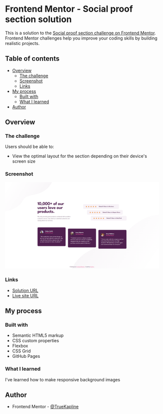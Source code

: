 # Frontend Mentor - Social proof section solution

This is a solution to the [Social proof section challenge on Frontend Mentor](https://www.frontendmentor.io/challenges/social-proof-section-6e0qTv_bA). Frontend Mentor challenges help you improve your coding skills by building realistic projects. 

## Table of contents

- [Overview](#overview)
  - [The challenge](#the-challenge)
  - [Screenshot](#screenshot)
  - [Links](#links)
- [My process](#my-process)
  - [Built with](#built-with)
  - [What I learned](#what-i-learned)
- [Author](#author)

## Overview

### The challenge

Users should be able to:

- View the optimal layout for the section depending on their device's screen size

### Screenshot

![](./images/screenshot.png)

### Links

- [Solution URL](https://www.frontendmentor.io/challenges/social-proof-section-6e0qTv_bA/hub/responsive-social-proof-section-bWm5lyw_eK)
- [Live site URL](https://flourishing-lollipop-9d6ffb.netlify.app/)

## My process

### Built with

- Semantic HTML5 markup
- CSS custom properties
- Flexbox
- CSS Grid
- GitHub Pages

### What I learned

I've learned how to make responsive background images

## Author

- Frontend Mentor - [@TrueKapline](https://www.frontendmentor.io/profile/TrueKapline)
